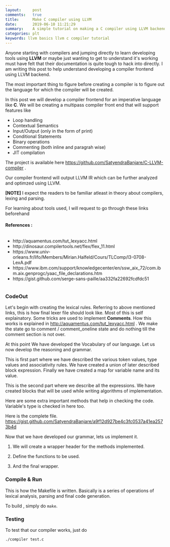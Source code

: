 ```yaml
---
layout:     post
comments:   true
title:      Make C compiler using LLVM
date:       2019-06-10 11:21:29
summary:    A simple tutorial on making a C compiler using LLVM backend.
categories: plt
keywords: llvm basics llvm c compiler tutorial
---
```


Anyone starting with compilers and jumping directly to learn developing tools using **LLVM** or maybe just wanting to get to understand it's working must have felt that their documentation is quite tough to hack into directly. I am writing this post to help understand developing a compiler frontend using LLVM backend.

The most important thing to figure before creating a compiler is to figure out the language for which the compiler will be created. 

In this post we will develop a compiler frontend for an imperative language like **C**. We will be creating a multipass compiler front end that will support features like

-	Loop handling
-	Contextual Semantics
-	Input/Output (only in the form of print)
-	Conditional Statements
-	Binary operations
-	Commenting (both inline and paragrah wise)
-	JIT compilation

The project is available here  https://github.com/SatyendraBanjare/C-LLVM-compiler .

Our compiler frontend will output LLVM IR which can be further analyzed and optimzed using LLVM.

**[NOTE]** I expect the readers to be familiar atleast in theory about compilers, lexing and parsing. 

For learning about tools used, I will request to go through these links beforehand

#### References :
<div style="overflow-x:auto;" >
	<ul>
	<li>http://aquamentus.com/tut_lexyacc.html</li>
	<li>http://dinosaur.compilertools.net/flex/flex_11.html</li>
	<li>https://www.univ-orleans.fr/lifo/Members/Mirian.Halfeld/Cours/TLComp/l3-0708-LexA.pdf</li>
	<li>https://www.ibm.com/support/knowledgecenter/en/ssw_aix_72/com.ibm.aix.genprogc/yaac_file_declarations.htm</li>
	<li>https://gist.github.com/serge-sans-paille/aa332fa22692fcdfdc51</li>
</ul>
</div>


### CodeOut

Let's begin with creating the lexical rules. Referring to above mentioned links, this is how final lexer file should look like. Most of this is self explainatory. Some tricks are used to implement **Comments**. How this works is explained in  http://aquamentus.com/tut_lexyacc.html . We make the state go to comment / comment_oneline state and do nothing till the comment section is not over.

<script src="https://gist.github.com/SatyendraBanjare/a06fc3b844e5d4f50e9166b3f25cef86.js"></script>

At this point We have developed the Vocabulary of our language. Let us now develop the reasoning and grammar.


<script src="https://gist.github.com/SatyendraBanjare/e2b3fc6942116b31f696726c7b6e1be9.js"></script>
This is first part where we have described the various token values, type values and associativity rules. We have created a union of later described block expression. Finally we have created a map for variable name and its value. 

<script src="https://gist.github.com/SatyendraBanjare/b9838fbc9f7ad03178531aecdca37110.js"></script>
This is the second part where we describe all the expressions. We have created blocks that will be used while writing algorithms of implementation. 

<script src="https://gist.github.com/SatyendraBanjare/d3c9f49c2d6d63fd7d9120df0aa6119a.js"></script>
Here are some extra important methods that help in checking the code. Variable's type is checked in here too.

Here is the complete file.
https://gist.github.com/SatyendraBanjare/a9f12d927be4c3fc0537a41ea2573b4d

Now that we have developed our grammar, lets us implement it.

1. We will create a wrapper header for the methods implemented.
<script src="https://gist.github.com/SatyendraBanjare/d048a910c08fb5228c478fb18b9b932e.js"></script>

2. Define the functions to be used.
<script src="https://gist.github.com/SatyendraBanjare/d939ff608a20968bd39ed6b87691a840.js"></script>

3. And the final wrapper.
<script src="https://gist.github.com/SatyendraBanjare/745b1472e3bc981721a8528a1666ea06.js"></script>

### Compile & Run
This is how the Makefile is written. Basically is a series of operations of lexical analysis, parsing and final code generation.

To build , simply do `make`.
<script src="https://gist.github.com/SatyendraBanjare/4a386d92a77b0034a28da1387448f885.js"></script>

### Testing
To test that our compiler works, just do
```
./compiler test.c
```





